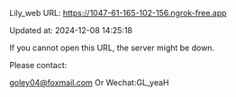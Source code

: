 Lily_web URL: https://1047-61-165-102-156.ngrok-free.app

Updated at: 2024-12-08 14:25:18

If you cannot open this URL, the server might be down.

Please contact: 

goley04@foxmail.com Or Wechat:GL_yeaH